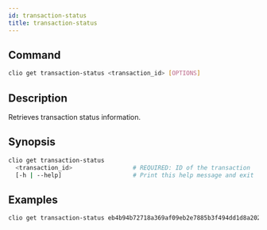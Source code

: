 ```yaml
---
id: transaction-status
title: transaction-status
---
```


## Command

```sh
clio get transaction-status <transaction_id> [OPTIONS]
```

## Description

Retrieves transaction status information.

## Synopsis

```sh
clio get transaction-status
  <transaction_id>                 # REQUIRED: ID of the transaction
  [-h | --help]                    # Print this help message and exit
```

## Examples

```sh
clio get transaction-status eb4b94b72718a369af09eb2e7885b3f494dd1d8a20278a6634611d5edd76b703
```
